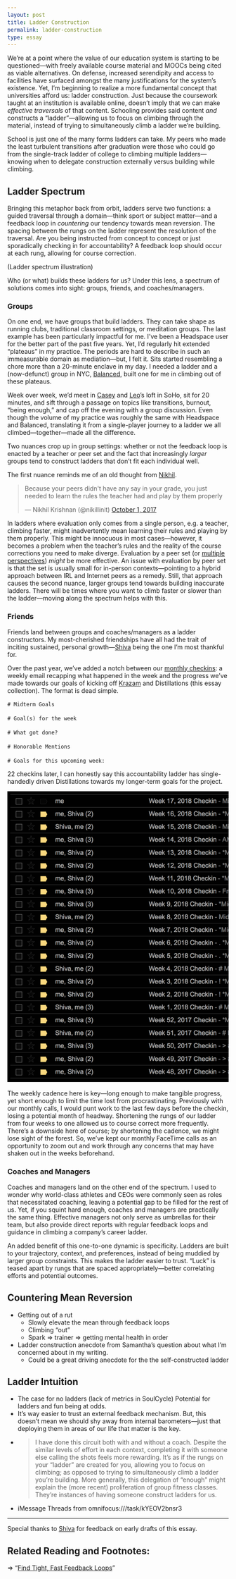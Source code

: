 ```yaml
---
layout: post
title: Ladder Construction
permalink: ladder-construction
type: essay
---
```


We’re at a point where the value of our education system is starting to be questioned—with freely available course material and MOOCs being cited as viable alternatives. On defense, increased serendipity and access to facilities have surfaced amongst the many justifications for the system’s existence. Yet, I’m beginning to realize a more fundamental concept that universities afford us: ladder construction. Just because the coursework taught at an institution is available online, doesn’t imply that we can make _effective traversals_ of that content. Schooling provides said content _and_ constructs a “ladder”—allowing us to focus on climbing through the material, instead of trying to simultaneously climb a ladder we’re building.

School is just one of the many forms ladders can take. My peers who made the least turbulent transitions after graduation were those who could go from the single-track ladder of college to climbing multiple ladders—knowing when to delegate construction externally versus building while climbing.

## Ladder Spectrum

Bringing this metaphor back from orbit, ladders serve two functions: a guided traversal through a domain—think sport or subject matter—and a feedback loop in _countering_ our tendency towards mean reversion. The spacing between the rungs on the ladder represent the resolution of the traversal. Are you being instructed from concept to concept or just sporadically checking in for accountability? A feedback loop should occur at each rung, allowing for course correction.

(Ladder spectrum illustration)

Who (or what) builds these ladders for us? Under this lens, a spectrum of solutions comes into sight: groups, friends, and coaches/managers.

### Groups

On one end, we have groups that build ladders. They can take shape as running clubs, traditional classroom settings, or meditation groups. The last example has been particularly impactful for me. I’ve been a Headspace user for the better part of the past five years. Yet, I’d regularly hit extended “plateaus” in my practice. The periods are hard to describe in such an immeasurable domain as mediation—but, I felt it. Sits started resembling a chore more than a 20-minute enclave in my day. I needed a ladder and a (now-defunct) group in NYC, [Balanced](http://www.balanced.nyc), built one for me in climbing out of these plateaus.

Week over week, we’d meet in [Casey](https://twitter.com/CaseyRosengren) and [Leo](https://twitter.com/LeoWid)’s loft in SoHo, sit for 20 minutes, and sift through a passage on topics like transitions, burnout, “being enough,” and cap off the evening with a group discussion. Even though the volume of my practice was roughly the same with Headspace and Balanced, translating it from a single-player journey to a ladder we all climbed—together—made all the difference.

Two nuances crop up in group settings: whether or not the feedback loop is enacted by a teacher or peer set and the fact that increasingly _larger_ groups tend to construct ladders that don’t fit each individual well.

The first nuance reminds me of an old thought from [Nikhil](https://twitter.com/nikillinit).

<blockquote class="twitter-tweet" data-lang="en"><p lang="en" dir="ltr">Because your peers didn&#39;t have any say in your grade, you just needed to learn the rules the teacher had and play by them properly</p>&mdash; Nikhil Krishnan (@nikillinit) <a href="https://twitter.com/nikillinit/status/914636773447421952?ref_src=twsrc%5Etfw">October 1, 2017</a></blockquote> <script async src="https://platform.twitter.com/widgets.js" charset="utf-8"></script> 

In ladders where evaluation only comes from a single person, e.g. a teacher, climbing faster, might inadvertently mean learning their rules and playing by them properly. This might be innocuous in most cases—however, it becomes a problem when the teacher’s rules and the reality of the course corrections you need to make diverge. Evaluation by a peer set (or [multiple perspectives](/seek-perspectives)) _might_ be more effective. An issue with evaluation by peer set is that the set is usually small for in-person contexts—pointing to a hybrid approach between IRL and Internet peers as a remedy. Still, that approach causes the second nuance, larger groups tend towards building inaccurate ladders. There will be times where you want to climb faster or slower than the ladder—moving along the spectrum helps with this.

### Friends

Friends land between groups and coaches/managers as a ladder constructors. My most-cherished friendships have all had the trait of inciting sustained, personal growth—[Shiva](https://twitter.com/ShivaKilaru) being the one I’m most thankful for.

Over the past year, we’ve added a notch between our [monthly checkins](/monthly-checkins): a weekly email recapping what happened in the week and the progress we’ve made towards our goals of kicking off [Krazam](http://krazam.tv) and Distillations (this essay collection). The format is dead simple.

```
# Midterm Goals

# Goal(s) for the week

# What got done?

# Honorable Mentions

# Goals for this upcoming week:
```

22 checkins later, I can honestly say this accountability ladder has single-handedly driven Distillations towards my longer-term goals for the project.

![](/public/images/checkin_log.png)

The weekly cadence here is key—long enough to make tangible progress, yet short enough to limit the time lost from procrastinating. Previously with our monthly calls, I would punt work to the last few days before the checkin, losing a potential month of headway. Shortening the rungs of our ladder from four weeks to one allowed us to course correct more frequently. There’s a downside here of course; by shortening the cadence, we might lose sight of the forest. So, we’ve kept our monthly FaceTime calls as an opportunity to zoom out and work through any concerns that may have shaken out in the weeks beforehand.

### Coaches and Managers

Coaches and managers land on the other end of the spectrum. I used to wonder why world-class athletes and CEOs were commonly seen as roles that necessitated coaching, leaving a potential gap to be filled for the rest of us. Yet, if you squint hard enough, coaches and managers are practically the same thing. Effective managers not only serve as umbrellas for their team, but also provide direct reports with regular feedback loops and guidance in climbing a company’s career ladder.

An added benefit of this one-to-one dynamic is specificity. Ladders are built to your trajectory, context, and preferences, instead of being muddied by larger group constraints. This makes the ladder easier to trust. “Luck” is teased apart by rungs that are spaced appropriately—better correlating efforts and potential outcomes.

## Countering Mean Reversion

- Getting out of a rut
    - Slowly elevate the mean through feedback loops
    - Climbing “out”
    - Spark => trainer => getting mental health in order
- Ladder construction anecdote from Samantha’s question about what I’m concerned about in my writing.
    - Could be a great driving anecdote for the the self-constructed ladder

## Ladder Intuition

- The case for no ladders (lack of metrics in SoulCycle) Potential for ladders and fun being at odds.
- It’s way easier to trust an external feedback mechanism. But, this doesn’t mean we should shy away from internal barometers—just that deploying them in areas of our life that matter is the key.
- > I have done this circuit both with and without a coach. Despite the similar levels of effort in each context, completing it with someone else calling the shots feels more rewarding. It’s as if the rungs on your “ladder” are created for you, allowing you to focus on climbing; as opposed to trying to simultaneously climb a ladder you’re building. More generally, this delegation of “enough” might explain the (more recent) proliferation of group fitness classes. They’re instances of having someone construct ladders for us.
- iMessage Threads from omnifocus:///task/kYEOV2bnsr3

---

Special thanks to [Shiva](http://twitter.com/ShivaKilaru) for feedback on early drafts of this essay.

## Related Reading and Footnotes:

⇒ “[Find Tight, Fast Feedback Loops](https://docs.google.com/document/d/14oYTj9gn9_XVtcXnlbmOiCHPB7sm-IsC3yOcAer55i0/edit#heading=h.pzt11033qdtd)”

[^1]: 